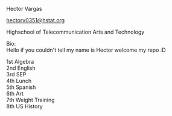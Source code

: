 Hector Vargas

hectorv0351@hstat.org

Highschool of Telecommunication Arts and Technology

Bio:  
Hello if you couldn't tell my name is Hector welcome my repo :D

1st Algebra  
2nd English  
3rd SEP  
4th Lunch  
5th Spanish  
6th Art  
7th Weight Training  
8th US History  

